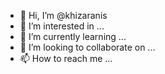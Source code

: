- 👋 Hi, I’m @khizaranis
- 👀 I’m interested in ...
- 🌱 I’m currently learning ...
- 💞️ I’m looking to collaborate on ...
- 📫 How to reach me ...

<!---
khizaranis/khizaranis is a ✨ special ✨ repository because its `README.md` (this file) appears on your GitHub profile.
You can click the Preview link to take a look at your changes.
--->
